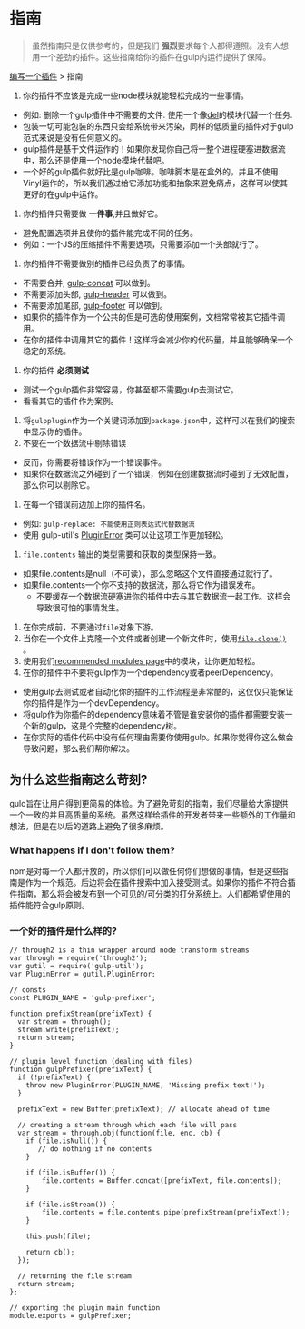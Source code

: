 # 指南

> 虽然指南只是仅供参考的，但是我们 **强烈**要求每个人都得遵照。没有人想用一个差劲的插件。这些指南给你的插件在gulp内运行提供了保障。

[编写一个插件](README.md) > 指南

1. 你的插件不应该是完成一些node模块就能轻松完成的一些事情。
  - 例如: 删除一个gulp插件中不需要的文件. 使用一个像[del](https://github.com/sindresorhus/del)的模块代替一个任务.
  - 包装一切可能包装的东西只会给系统带来污染，同样的低质量的插件对于gulp范式来说是没有任何意义的。
  - gulp插件是基于文件运作的！如果你发现你自己将一整个进程硬塞进数据流中，那么还是使用一个node模块代替吧。
  - 一个好的gulp插件就好比是gulp咖啡。咖啡脚本是在盒外的，并且不使用Vinyl运作的，所以我们通过给它添加功能和抽象来避免痛点，这样可以使其更好的在gulp中运作。
1. 你的插件只需要做 **一件事**,并且做好它。
  - 避免配置选项并且使你的插件能完成不同的任务。
  - 例如：一个JS的压缩插件不需要选项，只需要添加一个头部就行了。
1. 你的插件不需要做别的插件已经负责了的事情。
  - 不需要合并, [gulp-concat](https://github.com/wearefractal/gulp-concat) 可以做到。
  - 不需要添加头部, [gulp-header](https://github.com/godaddy/gulp-header) 可以做到。
  - 不需要添加尾部, [gulp-footer](https://github.com/godaddy/gulp-footer) 可以做到。
  - 如果你的插件作为一个公共的但是可选的使用案例，文档常常被其它插件调用。
  - 在你的插件中调用其它的插件！这样将会减少你的代码量，并且能够确保一个稳定的系统。
1. 你的插件 **必须测试**
  - 测试一个gulp插件非常容易，你甚至都不需要gulp去测试它。
  - 看看其它的插件作为案例。
1. 将`gulpplugin`作为一个关键词添加到`package.json`中，这样可以在我们的搜索中显示你的插件。
1. 不要在一个数据流中剔除错误
  - 反而，你需要将错误作为一个错误事件。
  - 如果你在数据流之外碰到了一个错误，例如在创建数据流时碰到了无效配置，那么你可以剔除它。
1. 在每一个错误前边加上你的插件名。
  - 例如: `gulp-replace: 不能使用正则表达式代替数据流`
  - 使用 gulp-util's [PluginError](https://github.com/gulpjs/gulp-util#new-pluginerrorpluginname-message-options) 类可以让这项工作更加轻松。
1. `file.contents` 输出的类型需要和获取的类型保持一致。
  - 如果file.contents是null（不可读），那么忽略这个文件直接通过就行了。
  - 如果file.contents一个你不支持的数据流，那么将它作为错误发布。
    - 不要缓存一个数据流硬塞进你的插件中去与其它数据流一起工作。这样会导致很可怕的事情发生。
1.  在你完成前，不要通过`file`对象下游。
1. 当你在一个文件上克隆一个文件或者创建一个新文件时，使用[`file.clone()`](https://github.com/wearefractal/vinyl#clone) 。
1. 使用我们[recommended modules page](recommended-modules.md)中的模块，让你更加轻松。
1. 在你的插件中不要将gulp作为一个dependency或者peerDependency。
  - 使用gulp去测试或者自动化你的插件的工作流程是非常酷的，这仅仅只能保证你的插件是作为一个devDependency。
  - 将gulp作为你插件的dependency意味着不管是谁安装你的插件都需要安装一个新的gulp，这是个完整的dependency树。
  - 在你实际的插件代码中没有任何理由需要你使用gulp。如果你觉得你这么做会导致问题，那么我们帮你解决。

## 为什么这些指南这么苛刻?

gulo旨在让用户得到更简易的体验。为了避免苛刻的指南，我们尽量给大家提供一个一致的并且高质量的系统。虽然这样给插件的开发者带来一些额外的工作量和想法，但是在以后的道路上避免了很多麻烦。

### What happens if I don't follow them?

npm是对每一个人都开放的，所以你们可以做任何你们想做的事情，但是这些指南是作为一个规范。后边将会在插件搜索中加入接受测试。如果你的插件不符合插件指南，那么将会被发布到一个可见的/可分类的打分系统上。人们都希望使用的插件能符合gulp原则。

### 一个好的插件是什么样的?

	// through2 is a thin wrapper around node transform streams
	var through = require('through2');
	var gutil = require('gulp-util');
	var PluginError = gutil.PluginError;
	
	// consts
	const PLUGIN_NAME = 'gulp-prefixer';
	
	function prefixStream(prefixText) {
	  var stream = through();
	  stream.write(prefixText);
	  return stream;
	}
	
	// plugin level function (dealing with files)
	function gulpPrefixer(prefixText) {
	  if (!prefixText) {
	    throw new PluginError(PLUGIN_NAME, 'Missing prefix text!');
	  }
	
	  prefixText = new Buffer(prefixText); // allocate ahead of time
	
	  // creating a stream through which each file will pass
	  var stream = through.obj(function(file, enc, cb) {
	    if (file.isNull()) {
	       // do nothing if no contents
	    }
	
	    if (file.isBuffer()) {
	        file.contents = Buffer.concat([prefixText, file.contents]);
	    }
	
	    if (file.isStream()) {
	        file.contents = file.contents.pipe(prefixStream(prefixText));
	    }
	
	    this.push(file);
	
	    return cb();
	  });
	
	  // returning the file stream
	  return stream;
	};
	
	// exporting the plugin main function
	module.exports = gulpPrefixer;
